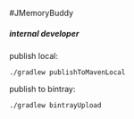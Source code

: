 #JMemoryBuddy



##### internal developer
publish local:
```
./gradlew publishToMavenLocal
```

publish to bintray:
```
./gradlew bintrayUpload
```